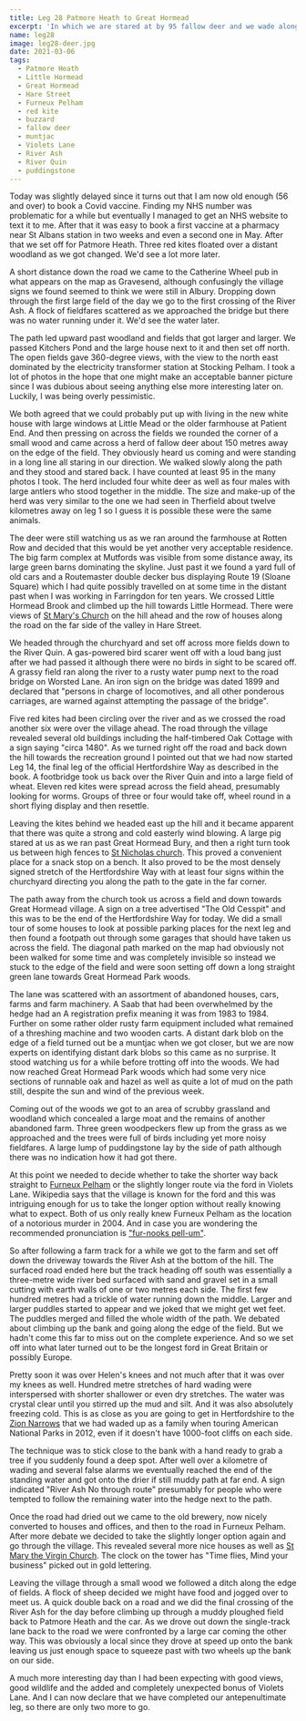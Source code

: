 ```yaml
---
title: Leg 28 Patmore Heath to Great Hormead
excerpt: 'In which we are stared at by 95 fallow deer and we wade along the River Ash'
name: leg28
image: leg28-deer.jpg
date: 2021-03-06
tags:
  - Patmore Heath
  - Little Hormead
  - Great Hormead
  - Hare Street
  - Furneux Pelham
  - red kite
  - buzzard
  - fallow deer
  - muntjac
  - Violets Lane
  - River Ash
  - River Quin
  - puddingstone
---
```


Today was slightly delayed since it turns out that I am now old enough (56 and over) to book a Covid vaccine. Finding my NHS number was problematic for a while but eventually I managed to get an NHS website to text it to me. After that it was easy to book a first vaccine at a pharmacy near St Albans station in two weeks and even a second one in May. After that we set off for Patmore Heath. Three red kites floated over a distant woodland as we got changed. We'd see a lot more later.

A short distance down the road we came to the Catherine Wheel pub in what appears on the map as Gravesend, although confusingly the village signs we found seemed to think we were still in Albury. Dropping down through the first large field of the day we go to the first crossing of the River Ash. A flock of fieldfares scattered as we approached the bridge but there was no water running under it. We'd see the water later.

The path led upward past woodland and fields that got larger and larger. We passed Kitchers Pond and the large house next to it and then set off north. The open fields gave 360-degree views, with the view to the north east dominated by the electricity transformer station at Stocking Pelham. I took a lot of photos in the hope that one might make an acceptable banner picture since I was dubious about seeing anything else more interesting later on. Luckily, I was being overly pessimistic.

We both agreed that we could probably put up with living in the new white house with large windows at Little Mead or the older farmhouse at Patient End. And then pressing on across the fields we rounded the corner of a small wood and came across a herd of fallow deer about 150 metres away on the edge of the field. They obviously heard us coming and were standing in a long line all staring in our direction. We walked slowly along the path and they stood and stared back. I have counted at least 95 in the many photos I took. The herd included four white deer as well as four males with large antlers who stood together in the middle. The size and make-up of the herd was very similar to the one we had seen in Therfield about twelve kilometres away on leg 1 so I guess it is possible these were the same animals.

The deer were still watching us as we ran around the farmhouse at Rotten Row and decided that this would be yet another very acceptable residence. The big farm complex at Mutfords was visible from some distance away, its large green barns dominating the skyline. Just past it we found a yard full of old cars and a Routemaster double decker bus displaying Route 19 (Sloane Square) which I had quite possibly travelled on at some time in the distant past when I was working in Farringdon for ten years. We crossed Little Hormead Brook and climbed up the hill towards Little Hormead. There were views of [St Mary's Church](https://hertfordshirechurches.weebly.com/little-hormead-church-hertfordshire.html) on the hill ahead and the row of houses along the road on the far side of the valley in Hare Street.

We headed through the churchyard and set off across more fields down to the River Quin. A gas-powered bird scarer went off with a loud bang just after we had passed it although there were no birds in sight to be scared off. A grassy field ran along the river to a rusty water pump next to the road bridge on Worsted Lane. An iron sign on the bridge was dated 1899 and declared that "persons in charge of locomotives, and all other ponderous carriages, are warned against attempting the passage of the bridge".

Five red kites had been circling over the river and as we crossed the road another six were over the village ahead. The road through the village revealed several old buildings including the half-timbered Oak Cottage with a sign saying "circa 1480". As we turned right off the road and back down the hill towards the recreation ground I pointed out that we had now started Leg 14, the final leg of the official Hertfordshire Way as described in the book. A footbridge took us back over the River Quin and into a large field of wheat. Eleven red kites were spread across the field ahead, presumably looking for worms. Groups of three or four would take off, wheel round in a short flying display and then resettle.

Leaving the kites behind we headed east up the hill and it became apparent that there was quite a strong and cold easterly wind blowing. A large pig stared at us as we ran past Great Hormead Bury, and then a right turn took us between high fences to [St Nicholas church](https://hertfordshirechurches.weebly.com/great-hormead-church-hertfordshire.html). This proved a convenient place for a snack stop on a bench. It also proved to be the most densely signed stretch of the Hertfordshire Way with at least four signs within the churchyard directing you along the path to the gate in the far corner.

The path away from the church took us across a field and down towards Great Hormead village. A sign on a tree advertised "The Old Cesspit" and this was to be the end of the Hertfordshire Way for today. We did a small tour of some houses to look at possible parking places for the next leg and then found a footpath out through some garages that should have taken us across the field. The diagonal path marked on the map had obviously not been walked for some time and was completely invisible so instead we stuck to the edge of the field and were soon setting off down a long straight green lane towards Great Hormead Park woods.

The lane was scattered with an assortment of abandoned houses, cars, farms and farm machinery. A Saab that had been overwhelmed by the hedge had an A registration prefix meaning it was from 1983 to 1984. Further on some rather older rusty farm equipment included what remained of a threshing machine and two wooden carts. A distant dark blob on the edge of a field turned out be a muntjac when we got closer, but we are now experts on identifying distant dark blobs so this came as no surprise. It stood watching us for a while before trotting off into the woods. We had now reached Great Hormead Park woods which had some very nice sections of runnable oak and hazel as well as quite a lot of mud on the path still, despite the sun and wind of the previous week.

Coming out of the woods we got to an area of scrubby grassland and woodland which concealed a large moat and the remains of another abandoned farm. Three green woodpeckers flew up from the grass as we approached and the trees were full of birds including yet more noisy fieldfares. A large lump of puddingstone lay by the side of path although there was no indication how it had got there.

At this point we needed to decide whether to take the shorter way back straight to [Furneux Pelham](https://en.wikipedia.org/wiki/Furneux_Pelham) or the slightly longer route via the ford in Violets Lane. Wikipedia says that the village is known for the ford and this was intriguing enough for us to take the longer option without really knowing what to expect. Both of us only really knew Furneux Pelham as the location of a notorious murder in 2004. And in case you are wondering the recommended pronunciation is ["fur-nooks pell-um"](https://www.hertfordshiremercury.co.uk/news/hertfordshire-news/12-places-hertfordshire-people-mispronounce-3448493).

So after following a farm track for a while we got to the farm and set off down the driveway towards the River Ash at the bottom of the hill. The surfaced road ended here but the track heading off south was essentially a three-metre wide river bed surfaced with sand and gravel set in a small cutting with earth walls of one or two metres each side. The first few hundred metres had a trickle of water running down the middle. Larger and larger puddles started to appear and we joked that we might get wet feet. The puddles merged and filled the whole width of the path. We debated about climbing up the bank and going along the edge of the field. But we hadn't come this far to miss out on the complete experience. And so we set off into what later turned out to be the longest ford in Great Britain or possibly Europe.

Pretty soon it was over Helen's knees and not much after that it was over my knees as well. Hundred metre stretches of hard wading were interspersed with shorter shallower or even dry stretches. The water was crystal clear until you stirred up the mud and silt. And it was also absolutely freezing cold. This is as close as you are going to get in Hertfordshire to the [Zion Narrows](https://www.nps.gov/zion/planyourvisit/thenarrows.htm) that we had waded up as a family when touring American National Parks in 2012, even if it doesn't have 1000-foot cliffs on each side.

The technique was to stick close to the bank with a hand ready to grab a tree if you suddenly found a deep spot. After well over a kilometre of wading and several false alarms we eventually reached the end of the standing water and got onto the drier if still muddy path at far end. A sign indicated "River Ash No through route" presumably for people who were tempted to follow the remaining water into the hedge next to the path.

Once the road had dried out we came to the old brewery, now nicely converted to houses and offices, and then to the road in Furneux Pelham. After more debate we decided to take the slightly longer option again and go through the village. This revealed several more nice houses as well as [St Mary the Virgin Church](https://hertfordshirechurches.weebly.com/-furneux-pelham-church-hertfordshire.html). The clock on the tower has "Time flies, Mind your business" picked out in gold lettering.

Leaving the village through a small wood we followed a ditch along the edge of fields. A flock of sheep decided we might have food and jogged over to meet us. A quick double back on a road and we did the final crossing of the River Ash for the day before climbing up through a muddy ploughed field back to Patmore Heath and the car. As we drove out down the single-track lane back to the road we were confronted by a large car coming the other way. This was obviously a local since they drove at speed up onto the bank leaving us just enough space to squeeze past with two wheels up the bank on our side.

A much more interesting day than I had been expecting with good views, good wildlife and the added and completely unexpected bonus of Violets Lane. And I can now declare that we have completed our antepenultimate leg, so there are only two more to go.
